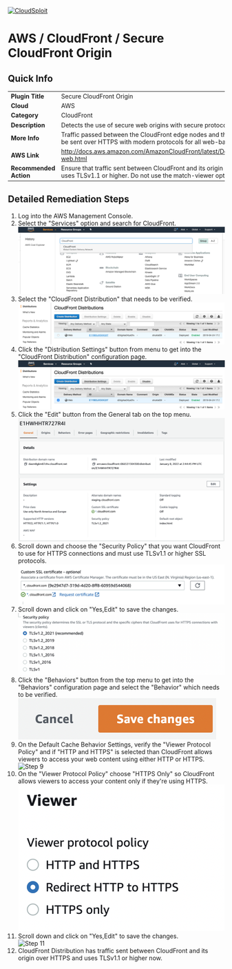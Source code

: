 [![CloudSploit](https://cloudsploit.com/img/logo-new-big-text-100.png "CloudSploit")](https://cloudsploit.com)

# AWS / CloudFront / Secure CloudFront Origin

## Quick Info

| | |
|-|-|
| **Plugin Title** | Secure CloudFront Origin |
| **Cloud** | AWS |
| **Category** | CloudFront |
| **Description** | Detects the use of secure web origins with secure protocols for CloudFront. |
| **More Info** | Traffic passed between the CloudFront edge nodes and the backend resource should be sent over HTTPS with modern protocols for all web-based origins. |
| **AWS Link** | http://docs.aws.amazon.com/AmazonCloudFront/latest/DeveloperGuide/distribution-web.html |
| **Recommended Action** | Ensure that traffic sent between CloudFront and its origin is passed over HTTPS and uses TLSv1.1 or higher. Do not use the match-viewer option. |

## Detailed Remediation Steps
1. Log into the AWS Management Console.
2. Select the "Services" option and search for CloudFront. </br> ![Step 2](/resources/aws/cloudfront/secure-cloudfront-origin/step2.png "Step 2 - Services")
3. Select the "CloudFront Distribution" that needs to be verified.</br> ![Step 3](/resources/aws/cloudfront/secure-cloudfront-origin/step3.png "Step 3 - CloudFront Distribution")
4. Click the "Distribution Settings" button from menu to get into the "CloudFront Distribution" configuration page. </br>![Step 4](/resources/aws/cloudfront/secure-cloudfront-origin/step4.png "Step 4 - Distribution Settings")
5. Click the "Edit" button from the  General tab on the top menu. </br>![Step 5](/resources/aws/cloudfront/secure-cloudfront-origin/step5.png "Step 5 - Edit")
6. Scroll down and choose the "Security Policy" that you want CloudFront to use for HTTPS connections and must use TLSv1.1 or higher SSL protocols.</br>![Step 6](/resources/aws/cloudfront/secure-cloudfront-origin/step6.png "Step 6 - Security Policy")
7. Scroll down and click on "Yes,Edit" to save the changes.</br>![Step 7](/resources/aws/cloudfront/secure-cloudfront-origin/step7.png "Step 7 - Edit")
8. Click the "Behaviors" button from the top menu to get into the "Behaviors" configuration page and select the "Behavior" which needs to be verified.</br>![Step 8](/resources/aws/cloudfront/secure-cloudfront-origin/step8.png "Step 8 - Behaviors")
9. On the Default Cache Behavior Settings, verify the "Viewer Protocol Policy" and if "HTTP and HTTPS" is selected than CloudFront allows viewers to access your web content using either HTTP or HTTPS.</br>![Step 9](/resources/aws/cloudfront/secure-cloudfront-origin/step9.png "Step 9 - Viewer Protocol Policy")
10.  On the "Viewer Protocol Policy" choose "HTTPS Only" so CloudFront allows viewers to access your content only if they're using HTTPS.</br>![Step 10](/resources/aws/cloudfront/secure-cloudfront-origin/step10.png "Step 10 - HTTPS")
11. Scroll down and click on "Yes,Edit" to save the changes.</br>![Step 11](/resources/aws/cloudfront/secure-cloudfront-origin/step11.png "Step 11 - Edit")
12. CloudFront Distribution has traffic sent between CloudFront and its origin over HTTPS and uses TLSv1.1 or higher now. </br>
